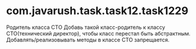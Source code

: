 # com.javarush.task.task12.task1229
Родитель класса CTO
Добавь такой класс-родитель к классу CTO(технический директор), чтобы класс перестал быть абстрактным.
Добавлять/реализовывать методы в классе CTO запрещается.

